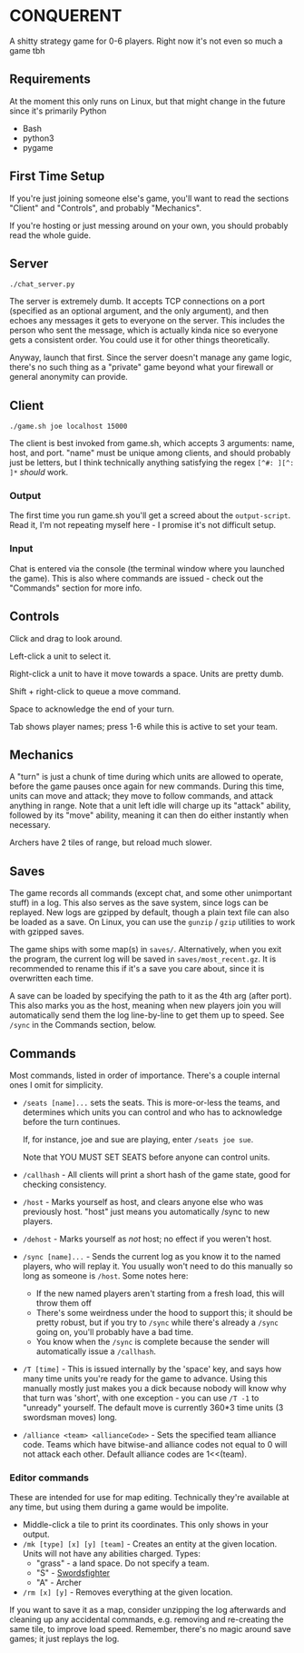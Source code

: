 CONQUERENT
==========

A shitty strategy game for 0-6 players. Right now it's not even so much a game tbh

## Requirements

At the moment this only runs on Linux, but that might change in the future since it's primarily Python

- Bash
- python3
- pygame

## First Time Setup

If you're just joining someone else's game, you'll want to read the sections "Client" and "Controls", and probably "Mechanics".

If you're hosting or just messing around on your own, you should probably read the whole guide.

## Server

`./chat_server.py`

The server is extremely dumb. It accepts TCP connections on a port (specified as an optional argument, and the only argument), and then echoes any messages it gets to everyone on the server. This includes the person who sent the message, which is actually kinda nice so everyone gets a consistent order. You could use it for other things theoretically.

Anyway, launch that first. Since the server doesn't manage any game logic, there's no such thing as a "private" game beyond what your firewall or general anonymity can provide.

## Client

`./game.sh joe localhost 15000`

The client is best invoked from game.sh, which accepts 3 arguments: name, host, and port. "name" must be unique among clients, and should probably just be letters, but I think technically anything satisfying the regex `[^#: ][^: ]*` *should* work.

### Output

The first time you run game.sh you'll get a screed about the `output-script`. Read it, I'm not repeating myself here - I promise it's not difficult setup.

### Input

Chat is entered via the console (the terminal window where you launched the game). This is also where commands are issued - check out the "Commands" section for more info.

## Controls

Click and drag to look around.

Left-click a unit to select it.

Right-click a unit to have it move towards a space. Units are pretty dumb.

Shift + right-click to queue a move command.

Space to acknowledge the end of your turn.

Tab shows player names; press 1-6 while this is active to set your team.

## Mechanics

A "turn" is just a chunk of time during which units are allowed to operate, before the game pauses once again for new commands.
During this time, units can move and attack; they move to follow commands, and attack anything in range.
Note that a unit left idle will charge up its "attack" ability, followed by its "move" ability, meaning it can then do either instantly when necessary.

Archers have 2 tiles of range, but reload much slower.

## Saves

The game records all commands (except chat, and some other unimportant stuff) in a log. This also serves as the save system, since logs can be replayed.
New logs are gzipped by default, though a plain text file can also be loaded as a save.
On Linux, you can use the `gunzip` / `gzip` utilities to work with gzipped saves.

The game ships with some map(s) in `saves/`.
Alternatively, when you exit the program, the current log will be saved in `saves/most_recent.gz`. It is recommended to rename this if it's a save you care about, since it is overwritten each time.

A save can be loaded by specifying the path to it as the 4th arg (after port). This also marks you as the host, meaning when new players join you will automatically send them the log line-by-line to get them up to speed. See `/sync` in the Commands section, below.

## Commands

Most commands, listed in order of importance. There's a couple internal ones I omit for simplicity.
-   `/seats [name]...` sets the seats. This is more-or-less the teams, and determines which units you can control and who has to acknowledge before the turn continues.

    If, for instance, joe and sue are playing, enter `/seats joe sue`.

    Note that YOU MUST SET SEATS before anyone can control units.
-   `/callhash` - All clients will print a short hash of the game state, good for checking consistency.
-   `/host` - Marks yourself as host, and clears anyone else who was previously host. "host" just means you automatically /sync to new players.
-   `/dehost` - Marks yourself as *not* host; no effect if you weren't host.
-   `/sync [name]...` - Sends the current log as you know it to the named players, who will replay it. You usually won't need to do this manually so long as someone is `/host`. Some notes here:
    - If the new named players aren't starting from a fresh load, this will throw them off
    - There's some weirdness under the hood to support this; it should be pretty robust, but if you try to `/sync` while there's already a `/sync` going on, you'll probably have a bad time.
    - You know when the `/sync` is complete because the sender will automatically issue a `/callhash`.
- `/T [time]` - This is issued internally by the 'space' key, and says how many time units you're ready for the game to advance. Using this manually mostly just makes you a dick because nobody will know why that turn was 'short', with one exception - you can use `/T -1` to "unready" yourself. The default move is currently 360\*3 time units (3 swordsman moves) long.
- `/alliance <team> <allianceCode>` - Sets the specified team alliance code. Teams which have bitwise-and alliance codes not equal to 0 will not attack each other. Default alliance codes are 1<<(team).

### Editor commands

These are intended for use for map editing. Technically they're available at any time, but using them during a game would be impolite.

- Middle-click a tile to print its coordinates. This only shows in your output.
- `/mk [type] [x] [y] [team]` - Creates an entity at the given location. Units will not have any abilities charged. Types:
  - "grass" - a land space. Do not specify a team.
  - "S" - [Swordsfighter](https://qwantz.com/index.php?comic=2460)
  - "A" - Archer
- `/rm [x] [y]` - Removes everything at the given location.

If you want to save it as a map, consider unzipping the log afterwards and cleaning up any accidental commands, e.g. removing and re-creating the same tile, to improve load speed. Remember, there's no magic around save games; it just replays the log.
